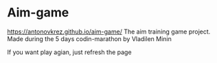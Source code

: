 # Aim-game
https://antonovkrez.github.io/aim-game/
The aim training game project. Made during the 5 days codin-marathon by Vladilen Minin

If you want play agian, just refresh the page
